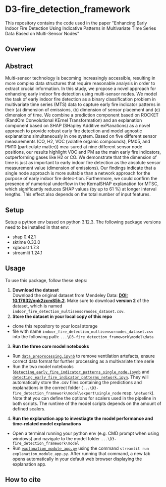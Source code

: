 # D3-fire_detection_framework
 This repository contains the code used in the paper "Enhancing Early Indoor Fire Detection Using Indicative Patterns in Multivariate Time Series Data Based on Multi-Sensor Nodes"
 
 ## Overview
 
 
 
 
 ## Abstract
 
 Multi-sensor technology is becoming increasingly accessible, resulting in more complex data structures that require reasonable analysis in order to extract crucial information. In this study, we propose a novel approach for enhancing early indoor fire detection using multi-sensor nodes. We model the task of early indoor fire detection as a binary classification problem in multivariate time series (MTS) data to capture early fire indicator patterns in their (a) dimension of emissions, (b) dimension of sensor placement and (c) dimension of time. We combine a prediction component based on ROCKET (RandOm Convolutional KErnel Transformation) and an explanation component based on SHAP (SHapley Additive exPlanations) as a novel approach to provide robust early fire detection and model agnostic explanations simultaneously in one system. Based on five different sensor measurements (CO, H2, VOC (volatile organic compounds), PM05, and PM10 (particulate matter)) mea-sured at nine different sensor node positions, our results highlight VOC and PM as the main early fire indicators, outperforming gases like H2 or CO. We demonstrate that the dimension of time is just as important to early indoor fire detection as the absolute sensor measurement value (dimension of emissions). Our findings indicate that a single node approach is more suitable than a network approach for the purpose of early indoor fire detec-tion. Furthermore, we could confirm the presence of numerical underflow in the KernalSHAP explanation for MTSC, which significantly reduces SHAP values (by up to 61 \%) at longer interval lengths. This effect also depends on the total number of input features.
 
 ## Setup
 
 Setup a python env based on python 3.12.3. The following package versions need to be installed in that env:
 
- shap 0.42.1
- sktime 0.33.0
- xgboost 1.7.3
- streamlit 1.24.1
 
 ## Usage
 
 To use this package, follow these steps:
 
 1) **Download the dataset**  
   Download the original dataset from Mendeley Data: **[DOI: 10.17632/npk2zcm85h.2](https://doi.org/10.17632/npk2zcm85h.2)**. Make sure to download **version 2** of the dataset, which is named `indoor_fire_detection_multisensornodes_dataset.csv`. 
 2) **Store the dataset in your local copy of this repo**
 - clone this repository to your local storage
 - file with name `indoor_fire_detection_multisensornodes_dataset.csv` into the following path: `...\D3-fire_detection_framework\model\data`
 3) **Run the three core model notebooks** 
 - Run [`data_preprocessing.ipynb`](model/data_preprocessing.ipynb) to remove ventilation artefacts, ensure correct data format for further processing as a multivariate time serie
 - Run the two model notebooks ([`detecting_early_fire_indicator_patterns_single_node.ipynb`](model/detecting_early_fire_indicator_patterns_single_node.ipynb) and [`detecting_early_fire_indicator_patterns_network.ipyn`](model/detecting_early_fire_indicator_patterns_network.ipyn). They will automatically store the .csv files containing the predictions and explanations in the correct folder (`...\D3-fire_detection_framework\model\export\single_node` resp. `\network`). Note that you can define the options for scalers used in the pipeline in both scripts. The runtime of the model scripts depends on the amount of defined scalers.
 4) **Run the explanation app to investiagte the model performance and time-related model explanations**
- Open a terminal running your python env (e.g. CMD prompt when using windows) and navigate to the model folder `...\D3-fire_detection_framework\model`
- Run [`explanation_module_app.py`](model/explanation_module_app.py) using the command `streamlit run explanation_module_app.py`. After running that command, a new tab opens automatically in your default web browser displaying the explanation app.
 
 ## How to cite
